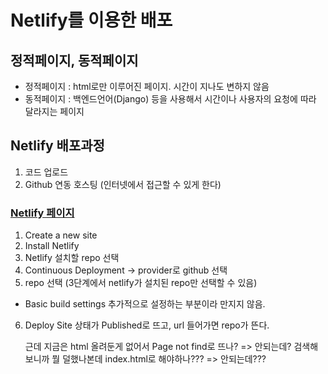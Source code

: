 # Netlify를 이용한 배포

## 정적페이지, 동적페이지
* 정적페이지 : html로만 이루어진 페이지. 시간이 지나도 변하지 않음
* 동적페이지 : 백엔드언어(Django) 등을 사용해서 시간이나 사용자의 요청에 따라 달라지는 페이지 

## Netlify 배포과정
1. 코드 업로드
2. Github 연동 호스팅 (인터넷에서 접근할 수 있게 한다)

### [Netlify 페이지](https://www.netlify.com)
1. Create a new site
2. Install Netlify
3. Netlify 설치할 repo 선택
4. Continuous Deployment -> provider로 github 선택
5. repo 선택 (3단계에서 netlify가 설치된 repo만 선택할 수 있음)
  * Basic build settings 추가적으로 설정하는 부분이라 만지지 않음.
6. Deploy Site
  상태가 Published로 뜨고, url 들어가면 repo가 뜬다.
  
    근데 지금은 html 올려둔게 없어서 Page not find로 뜨나?
    => 안되는데? 검색해보니까 뭘 덜했나본데 index.html로 해야하나???
    => 안되는데???


